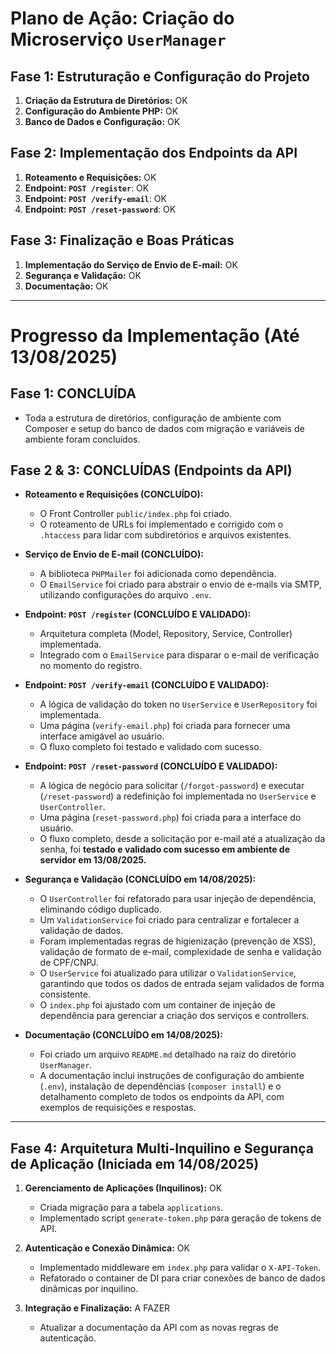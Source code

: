 # Plano de Ação: Criação do Microserviço `UserManager`

## Fase 1: Estruturação e Configuração do Projeto

1.  **Criação da Estrutura de Diretórios:** OK
2.  **Configuração do Ambiente PHP:** OK
3.  **Banco de Dados e Configuração:** OK

## Fase 2: Implementação dos Endpoints da API

1.  **Roteamento e Requisições:** OK
2.  **Endpoint: `POST /register`**: OK
3.  **Endpoint: `POST /verify-email`**: OK
4.  **Endpoint: `POST /reset-password`**: OK

## Fase 3: Finalização e Boas Práticas

1.  **Implementação do Serviço de Envio de E-mail:** OK
2.  **Segurança e Validação:** OK
3.  **Documentação:** OK

---

# Progresso da Implementação (Até 13/08/2025)

## Fase 1: CONCLUÍDA

*   Toda a estrutura de diretórios, configuração de ambiente com Composer e setup do banco de dados com migração e variáveis de ambiente foram concluídos.

## Fase 2 & 3: CONCLUÍDAS (Endpoints da API)

*   **Roteamento e Requisições (CONCLUÍDO):**
    *   O Front Controller `public/index.php` foi criado.
    *   O roteamento de URLs foi implementado e corrigido com o `.htaccess` para lidar com subdiretórios e arquivos existentes.

*   **Serviço de Envio de E-mail (CONCLUÍDO):**
    *   A biblioteca `PHPMailer` foi adicionada como dependência.
    *   O `EmailService` foi criado para abstrair o envio de e-mails via SMTP, utilizando configurações do arquivo `.env`.

*   **Endpoint: `POST /register` (CONCLUÍDO E VALIDADO):**
    *   Arquitetura completa (Model, Repository, Service, Controller) implementada.
    *   Integrado com o `EmailService` para disparar o e-mail de verificação no momento do registro.

*   **Endpoint: `POST /verify-email` (CONCLUÍDO E VALIDADO):**
    *   A lógica de validação do token no `UserService` e `UserRepository` foi implementada.
    *   Uma página (`verify-email.php`) foi criada para fornecer uma interface amigável ao usuário.
    *   O fluxo completo foi testado e validado com sucesso.

*   **Endpoint: `POST /reset-password` (CONCLUÍDO E VALIDADO):**
    *   A lógica de negócio para solicitar (`/forgot-password`) e executar (`/reset-password`) a redefinição foi implementada no `UserService` e `UserController`.
    *   Uma página (`reset-password.php`) foi criada para a interface do usuário.
    *   O fluxo completo, desde a solicitação por e-mail até a atualização da senha, foi **testado e validado com sucesso em ambiente de servidor em 13/08/2025.**

*   **Segurança e Validação (CONCLUÍDO em 14/08/2025):**
    *   O `UserController` foi refatorado para usar injeção de dependência, eliminando código duplicado.
    *   Um `ValidationService` foi criado para centralizar e fortalecer a validação de dados.
    *   Foram implementadas regras de higienização (prevenção de XSS), validação de formato de e-mail, complexidade de senha e validação de CPF/CNPJ.
    *   O `UserService` foi atualizado para utilizar o `ValidationService`, garantindo que todos os dados de entrada sejam validados de forma consistente.
    *   O `index.php` foi ajustado com um container de injeção de dependência para gerenciar a criação dos serviços e controllers.

*   **Documentação (CONCLUÍDO em 14/08/2025):**
    *   Foi criado um arquivo `README.md` detalhado na raiz do diretório `UserManager`.
    *   A documentação inclui instruções de configuração do ambiente (`.env`), instalação de dependências (`composer install`) e o detalhamento completo de todos os endpoints da API, com exemplos de requisições e respostas.

---

## Fase 4: Arquitetura Multi-Inquilino e Segurança de Aplicação (Iniciada em 14/08/2025)

1.  **Gerenciamento de Aplicações (Inquilinos):** OK
    *   Criada migração para a tabela `applications`.
    *   Implementado script `generate-token.php` para geração de tokens de API.

2.  **Autenticação e Conexão Dinâmica:** OK
    *   Implementado middleware em `index.php` para validar o `X-API-Token`.
    *   Refatorado o container de DI para criar conexões de banco de dados dinâmicas por inquilino.

3.  **Integração e Finalização:** A FAZER
    *   Atualizar a documentação da API com as novas regras de autenticação.
